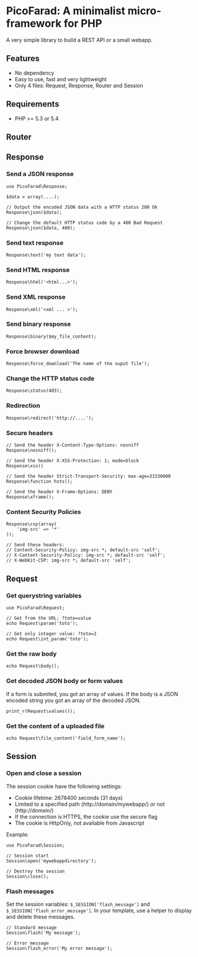 PicoFarad: A minimalist micro-framework for PHP
===============================================

A very simple library to build a REST API or a small webapp.

Features
--------

- No dependency
- Easy to use, fast and very lightweight
- Only 4 files: Request, Response, Router and Session

Requirements
------------

- PHP >= 5.3 or 5.4

Router
------

Response
--------

### Send a JSON response

    use PicoFarad\Response;

    $data = array(....);

    // Output the encoded JSON data with a HTTP status 200 Ok
    Response\json($data);

    // Change the default HTTP status code by a 400 Bad Request
    Response\json($data, 400);

### Send text response

    Response\text('my text data');

### Send HTML response

    Response\html('<html...>');

### Send XML response

    Response\xml('<xml ... >');

### Send binary response

    Response\binary($my_file_content);

### Force browser download

    Response\force_download('The name of the ouput file');

### Change the HTTP status code

    Response\status(403);

### Redirection

    Response\redirect('http://....');

### Secure headers

    // Send the header X-Content-Type-Options: nosniff
    Response\nosniff();

    // Send the header X-XSS-Protection: 1; mode=block
    Response\xss()

    // Send the header Strict-Transport-Security: max-age=31536000
    Response\function hsts();

    // Send the header X-Frame-Options: DENY
    Response\xframe();

### Content Security Policies

    Response\csp(array(
        'img-src' => '*'
    ));

    // Send these headers:
    // Content-Security-Policy: img-src *; default-src 'self';
    // X-Content-Security-Policy: img-src *; default-src 'self';
    // X-WebKit-CSP: img-src *; default-src 'self';

Request
-------

### Get querystring variables

    use PicoFarad\Request;

    // Get from the URL: ?toto=value
    echo Request\param('toto');

    // Get only integer value: ?toto=2
    echo Request\int_param('toto');

### Get the raw body

    echo Request\body();

### Get decoded JSON body or form values

If a form is submited, you got an array of values.
If the body is a JSON encoded string you got an array of the decoded JSON.

    print_r(Request\values());

### Get the content of a uploaded file

    echo Request\file_content('field_form_name');

Session
-------

### Open and close a session

The session cookie have the following settings:

- Cookie lifetime: 2678400 seconds (31 days)
- Limited to a specified path (http://domain/mywebapp/) or not (http://domain/)
- If the connection is HTTPS, the cookie use the secure flag
- The cookie is HttpOnly, not available from Javascript

Example:

    use PicoFarad\Session;

    // Session start
    Session\open('mywebappdirectory');

    // Destroy the session
    Session\close();

### Flash messages

Set the session variables: `$_SESSION['flash_message']` and `$_SESSION['flash_error_message']`.
In your template, use a helper to display and delete these messages.

    // Standard message
    Session\flash('My message');

    // Error message
    Session\flash_error('My error message');